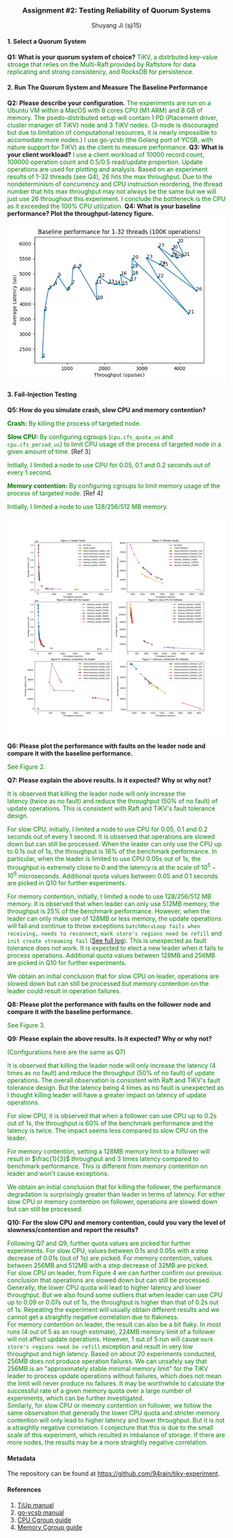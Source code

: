 <h3 align="center"> Assignment #2: Testing Reliability of Quorum Systems</h1>

<center>Shuyang Ji (sji15)</center>

#### 1. Select a Quorum System
**Q1: What is your quorum system of choice?**
<span style="color: green">TiKV, a distrbuted key-value stroage that relies on the Multi-Raft provided by Raftstore for data replicating and strong consistency, and RocksDB for persistence. </span>

#### **2. Run The Quorum System and Measure The Baseline Performance**
**Q2: Please describe your configuration.**
<span style="color: green">The experiments are run on a Ubuntu VM within a MacOS with 8 cores CPU (M1 ARM) and 8 GB of memory.</span>
<span style="color: green">The psedo-distributed setup will contain 1 PD (Placement driver, cluster manager of TiKV) node and 3 TiKV nodes.</span> 
<span style="color: green">(3-node is discouraged but due to limitation of computational resources, it is nearly impossible to accomodate more nodes.)</span>
<span style="color: green">I use go-ycsb (the Golang port of YCSB, with nature support for TiKV) as the client to measure performance.</span>
**Q3: What is your client workload?**
<span style="color: green">I use a client workload of 10000 record count, 100000 operation count and 0.5/0.5 read/update proportion. Update operations are used for plotting and analysis.</span>
<span style="color: green">Based on an experiment results of 1-32 threads (see Q4), 26 hits the max throughput. Due to the nondeterminism of concurrency and CPU instruction reordering, the thread number that hits max throughput may not always be the same but we will just use 26 throughout this experiment.</span>
<span style="color: green">I conclude the bottleneck is the CPU as it exceeded the 100% CPU utilization.</span>
**Q4: What is your baseline performance? Plot the throughput-latency figure.**
![](assets/baseline.png)

<div style="page-break-after: always;"></div>

#### **3. Fail-Injection Testing**

**Q5: How do you simulate crash, slow CPU and memory contention?**

<span style="color: green"><b>Crash:</b> By killing the process of targeted node.</span> 

<span style="color: green"><b>Slow CPU:</b> By configuring cgroups (`cpu.cfs_quota_us` and `cpu.cfs_period_us`) to limit CPU usage of the process of targeted node in a given amount of time.</span> [Ref 3]

<span style="color: green">Initially, I limited a node to use CPU for 0.05, 0.1 and 0.2 seconds out of every 1 second.</span>

<span style="color: green"><b>Memory contention:</b> By configuring cgroups to limit memory usage of the process of targeted node.</span> [Ref 4]

<span style="color: green">Initially, I limited a node to use 128/256/512 MB memory.</span>

![](assets/fault.png)

**Q6: Please plot the performance with faults on the** **leader** **node and compare it with the baseline performance.**

<span style="color: green">See Figure 2.</span>

<div style="page-break-after: always;"></div>

**Q7: Please explain the above results. Is it expected? Why or why not?**

<span style="color: green">It is observed that killing the leader node will only increase the latency (twice as no fault) and reduce the throughput (50% of no fault) of update operations. This is consistent with Raft and TiKV's fault tolerance design.</span>

<span style="color: green">For slow CPU, initially, I limited a node to use CPU for 0.05, 0.1 and 0.2 seconds out of every 1 second. It is observed that operations are slowed down but can still be processed. When the leader can only use the CPU up to 0.1s out of 1s, the throughput is 16% of the benchmark performance. In particular, when the leader is limited to use CPU 0.05s out of 1s, the throughput is extremely close to 0 and the latency is at the scale of $10^5-10^6$ microseconds. Additional quota values between 0.05 and 0.1 seconds are picked in Q10 for further experiments.</span> 

<span style="color: green">For memory contention, initially, I limited a node to use 128/256/512 MB memory. It is observed that when leader can only use 512MB memory, the throughput is 25% of the benchmark performance. However, when the leader can only make use of 128MB  or less memory, the update operations will fail and continue to throw exceptions `batchRecvLoop fails when receiving, needs to reconnect`, `mark store's regions need be refill` and `init create streaming fail` ([See full log](https://github.com/94rain/tikv-experiment/blob/main/logs/memcontention_leader_256)). This is unexpected as fault tolerance does not work. It is expected to elect a new leader when it fails to process operations. Additional quota values between 128MB and 256MB are picked in Q10 for further experiments.</span>

<span style="color: green">We obtain an initial conclusion that for slow CPU on leader, operations are slowed down but can still be processed but memory contention on the leader could result in operation failures.</span>



**Q8: Please plot the performance with faults on the** **follower** **node and compare it with the baseline performance.**

<span style="color: green">See Figure 3.</span>

**Q9: Please explain the above results. Is it expected? Why or why not?**

<span style="color: green">(Configurations here are the same as Q7)</span>

<span style="color: green">It is observed that killing the leader node will only increase the latency (4 times as no fault) and reduce the throughput (50% of no fault) of update operations. The overall observation is consistent with Raft and TiKV's fault tolerance design. But the latency being 4 times as no fault is unexpected as I thought killing leader will have a greater impact on latency of update operations.</span>

<span style="color: green">For slow CPU, it is observed that when a follower can use CPU up to 0.2s out of 1s, the throughput is 60% of the benchmark performance and the latency is twice. The impact seems less compared to slow CPU on the leader.</span> 

<span style="color: green">For memory contention, setting a 128MB memory limit to a follower will result in $\frac{1}{3}$ throughput and 3 times latency compared to benchmark performance. This is different from memory contention on leader and won't cause exceptions.</span> 

<span style="color: green">We obtain an initial conclusion that for killing the follower, the performance degradation is surprisingly greater than leader in terms of latency. For either slow CPU or memory contention on follower, operations are slowed down but can still be processed.</span>

**Q10: For the slow CPU and memory contention, could you vary the level of slowness/contention and report the results?**

<span style="color: green">Following Q7 and Q9, further quota values are picked for further experiments. For slow CPU, values between 0.1s and 0.05s with a step decrease of 0.01s (out of 1s) are picked. For memory contention, values between 256MB and 512MB with a step decrease of 32MB are picked.</br>For slow CPU on leader, from Figure 4 we can further confirm our previous conclusion that operations are slowed down but can still be processed. Generally, the lower CPU quota will lead to higher latency and lower throughput. But we also found some outliers that when leader can use CPU up to 0.09 or 0.07s out of 1s, the throughput is higher than that of 0.2s out of 1s. Repeating the experiment will usually obtain different results and we cannot get a straightly negative correlation due to flakiness.</br>For memory contention on leader, the result can also be a bit flaky. In most runs (4 out of 5 as an rough estimate), 224MB memory limit of a follower will not affect update operations. However, 1 out of 5 run will cause `mark store's regions need be refill` exception and result in very low throughput and high latency. Based on about 20 experiments conducted, 256MB does not produce operation failures. We can unsafely say that 256MB is an "approximately stable minimal memory limit" for the TiKV leader to process update operations without failures, which does not mean the limit will never produce no failures. It may be worthwhile to calculate the successful rate of a given memory quota over a large number of experiments, which can be further investigated.</br>Similarly, for slow CPU or memory contention on follower, we follow the same observation that generally the lower CPU quota and stricter memory contention will only lead to higher latency and lower throughput. But it is not a straightly negative correlation. I conjecture that this is due to the small scale of this experiment, which resulted in imbalance of storage. If there are more nodes, the results may be a more straightly negative correlation.</span>







#### Metadata

The repository can be found at https://github.com/94rain/tikv-experiment.

#### References
1. [TiUp manual](https://github.com/pingcap/tiup/blob/master/doc/user/overview.md)
2. [go-ycsb manual](https://github.com/pingcap/go-ycsb)
3. [CPU Cgroup guide](https://access.redhat.com/documentation/en-us/red_hat_enterprise_linux/6/html/resource_management_guide/sec-cpu)
4. [Memory Cgroup guide](https://access.redhat.com/documentation/en-us/red_hat_enterprise_linux/6/html/resource_management_guide/sec-memory)
